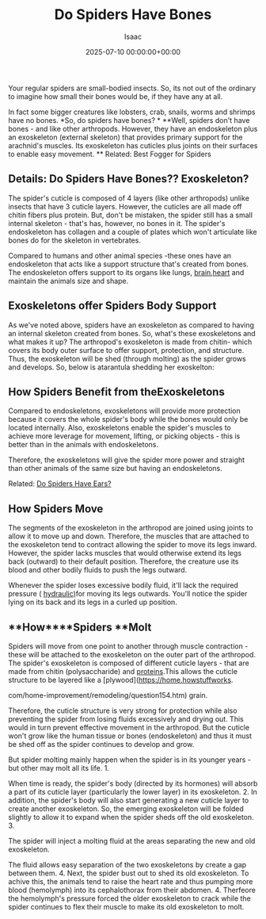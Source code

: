 ﻿---
title: Do Spiders Have Bones
description: Your regular spiders are small-bodied insects. So, its not out of the ordinary to imagine how small their bones would be, if they have any at all. In fact...
slug: /do-spiders-have-bones/
date: 2025-07-10 00:00:00+00:00
lastmod: 2025-07-10 00:00:00+03:00
author: Isaac
categories:
- Guide
- Spiders
tags:
- guide
- spider
- bone
layout: post
---

Your regular spiders are small-bodied insects. So, its not out of the ordinary to imagine how small their bones would be, if they have any at all.

In fact some bigger creatures like lobsters, crab, snails, worms and shrimps have no bones. *So, do spiders have bones? * **Well, spiders don't have bones - and like other arthropods. However, they have an endoskeleton plus an exoskeleton (external skeleton) that provides primary support for the arachnid's muscles. Its exoskeleton has cuticles plus joints on their surfaces to enable easy movement. ** Related: Best Fogger for Spiders

##  Details: Do Spiders Have Bones?? Exoskeleton?

The spider's cuticle is composed of 4 layers (like other arthropods) unlike insects that have 3 cuticle layers. However, the cuticles are all made off chitin fibers plus protein. But, don't be mistaken, the spider still has a small internal skeleton - that's has, however, no bones in it. The spider's endoskeleton has collagen and a couple of plates which won't articulate like bones do for the skeleton in vertebrates.

Compared to humans and other animal species -these ones have an endoskeleton that acts like a support structure that's created from bones. The endoskeleton offers support to its organs like lungs, [brain](https://pestpolicy.com/do-spiders-have-brains/),[heart](https://pestpolicy.com/do-spiders-have-hearts/) and maintain the animals size and shape.

##  Exoskeletons offer Spiders Body Support

As we've noted above, spiders have an exoskeleton as compared to having an internal skeleton created from bones. So, what's these exoskeletons and what makes it up? The arthropod's exoskeleton is made from chitin- which covers its body outer surface to offer support, protection, and structure. Thus, the exoskeleton will be shed (through molting) as the spider grows and develops. So, below is atarantula shedding her exoskelton:

##  How Spiders Benefit from theExoskeletons

Compared to endoskeletons, exoskeletons will provide more protection because it covers the whole spider's body while the bones would only be located internally. Also, exoskeletons enable the spider's muscles to achieve more leverage for movement, lifting, or picking objects - this is better than in the animals with endoskeletons.

Therefore, the exoskeletons will give the spider more power and straight than other animals of the same size but having an endoskeletons.

Related: [Do Spiders Have Ears? ](https://pestpolicy.com/do-spiders-have-ears/)

##  How Spiders Move

The segments of the exoskeleton in the arthropod are joined using joints to allow it to move up and down. Therefore, the muscles that are attached to the exoskeleton tend to contract allowing the spider to move its legs inward. However, the spider lacks muscles that would otherwise extend its legs back (outward) to their default position. Therefore, the creature use its blood and other bodily fluids to push the legs outward.

Whenever the spider loses excessive bodily fluid, it'll lack the required pressure ( [hydraulic)](https://science.howstuffworks.com/transport/engines-equipment/hydraulic.htm)for moving its legs outwards. You'll notice the spider lying on its back and its legs in a curled up position.

##  **How****Spiders ****Molt**

Spiders will move from one point to another through muscle contraction - these will be attached to the exoskeleton on the outer part of the arthropod. The spider's exoskeleton is composed of different cuticle layers - that are made from chitin (polysaccharide) and [proteins](https://science.howstuffworks.com/life/cellular-microscopic/cell3.htm).This allows the cuticle structure to be layered like a [plywood](https://home.howstuffworks.

com/home-improvement/remodeling/question154.htm) grain.

Therefore, the cuticle structure is very strong for protection while also preventing the spider from losing fluids excessively and drying out. This would in turn prevent effective movement in the arthropod. But the cuticle won't grow like the human tissue or bones (endoskeleton) and thus it must be shed off as the spider continues to develop and grow.

But spider molting mainly happen when the spider is in its younger years - but other may molt all its life. 1.

When time is ready, the spider's body (directed by its hormones) will absorb a part of its cuticle layer (particularly the lower layer) in its exoskeleton. 2. In addition, the spider's body will also start generating a new cuticle layer to create another exoskeleton. So, the emerging exoskeleton will be folded slightly to allow it to expand when the spider sheds off the old exoskeleton. 3.

The spider will inject a molting fluid at the areas separating the new and old exoskeleton.

The fluid allows easy separation of the two exoskeletons by create a gap between them. 4. Next, the spider bust out to shed its old exoskeleton. To achive this, the animals tend to raise the heart rate and thus pumping more blood (hemolymph) into its cephalothorax from their abdomen. 4. Therfeore the hemolymph's pressure forced the older exoskeleton to crack while the spider continues to flex their muscle to make its old exoskeleton to molt.

